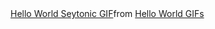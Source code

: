 <div class="tenor-gif-embed" data-postid="10598764531210485569" data-share-method="host" data-aspect-ratio="1.78218" data-width="100%"><a href="https://tenor.com/view/hello-world-seytonic-coding-hello-gif-10598764531210485569">Hello World Seytonic GIF</a>from <a href="https://tenor.com/search/hello+world-gifs">Hello World GIFs</a></div> <script type="text/javascript" async src="https://tenor.com/embed.js"></script>
